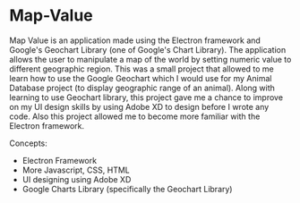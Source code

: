 # Map-Value
Map Value is an application made using the Electron framework and Google's Geochart Library (one of Google's Chart Library). The application allows the user to manipulate a map of the world by setting numeric value to different geographic region. This was a small project that allowed to me learn how to use the Google Geochart which I would use for my Animal Database project (to display geographic range of an animal). Along with learning to use Geochart library, this project gave me a chance to improve on my UI design skills by using Adobe XD to design before I wrote any code. Also this project allowed me to become more familiar with the Electron framework.

Concepts:
- Electron Framework
- More Javascript, CSS, HTML
- UI designing using Adobe XD
- Google Charts Library (specifically the Geochart Library)
